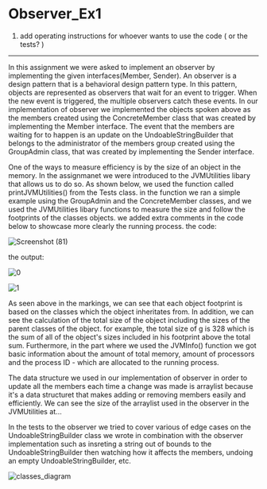 # Observer_Ex1

1. add operating instructions for whoever wants to use the code ( or the tests? )

----------------------------------------------------------------
In this assignment we were asked to implement an observer by implementing the given interfaces(Member, Sender).
An observer is a design pattern that is a behavioral design pattern type. In this pattern, objects are represented 
as observers that wait for an event to trigger. When the new event is triggered, the multiple observers catch 
these events.
In our implementation of observer we implemented the objects spoken above as the members created using the 
ConcreteMember class that was created by implementing the Member interface. The event that the members are waiting for 
to happen is an update on the UndoableStringBuilder that belongs to the administrator of the members group created using
the GroupAdmin class, that was created by implementing the Sender interface.

One of the ways to measure efficiency is by the size of an object in the memory. 
In the assignmanet we were introduced to the JVMUtilities libary that allows us to do so.
As shown below, we used the function called printJVMUtilities() from the Tests class. in the function we ran a 
simple example using the GroupAdmin and the ConcreteMember classes, and we used the JVMUtilities libary
functions to measure the size and follow the footprints of the classes objects.
we added extra comments in the code below to showcase more clearly the running process.
the code:

![Screenshot (81)](https://user-images.githubusercontent.com/24610228/209661109-c6b0e434-2b47-48de-9536-20d99c804f05.png)

the output:

![0](https://user-images.githubusercontent.com/24610228/209662398-40388e47-2b6e-40f8-a66a-58563143c599.jpg)

![1](https://user-images.githubusercontent.com/24610228/209662430-1b661d97-4e0f-4704-a4dd-986c9eb28cc5.png)

As seen above in the markings, we can see that each object footprint is based on the classes which the object inheritates
from. In addition, we can see the calculation of the total size of the object including the sizes of the parent classes of the object.
for example, the total size of g is 328 which is the sum of all of the object's sizes included in his footprint above the total sum.
Furthermore, in the part where we used the JVMInfo() function we got basic information about the amount of
total memory, amount of processors and the process ID - which are allocated to the running process.

The data structure we used in our implementation of observer in order to update all the members each time a change was made
is arraylist because it's a data structuret that makes adding or removing members easily and efficiently.
We can see the size of the arraylist used in the observer in the JVMUtilities at...

In the tests to the observer we tried to cover various of edge cases on the UndoableStringBuilder class we wrote
in combination with the observer implementation such as insreting a string out of bounds to the UndoableStringBuilder then
watching how it affects the members, undoing an empty UndoableStringBuilder, etc. 

![classes_diagram](https://user-images.githubusercontent.com/24610228/209660922-9a008767-3647-42b9-a997-6b9e58347daa.png)

